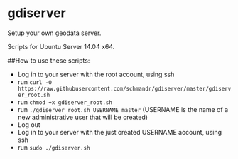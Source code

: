 # gdiserver
Setup your own geodata server.

Scripts for Ubuntu Server 14.04 x64.


##How to use these scripts:
* Log in to your server with the root account, using ssh
* run `curl -O https://raw.githubusercontent.com/schmandr/gdiserver/master/gdiserver_root.sh`
* run `chmod +x gdiserver_root.sh`
* run `./gdiserver_root.sh USERNAME master` (USERNAME is the name of a new administrative user that will be created)
* Log out
* Log in to your server with the just created USERNAME account, using ssh
* run `sudo ./gdiserver.sh`
